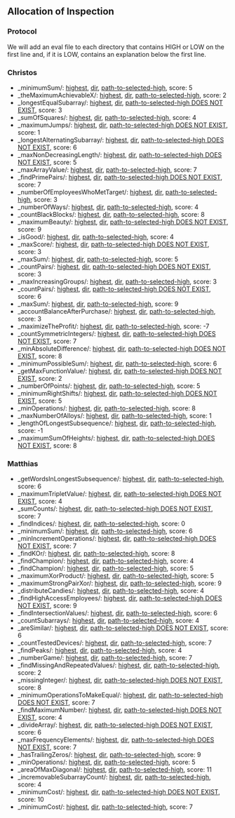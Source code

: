 
## Allocation of Inspection

### Protocol

We will add an eval file to each directory that contains HIGH or LOW
on the first line and, if it is LOW, contains an explanation below
the first line. 

### Christos

- _minimumSum/: [highest](LeetCodeContests_2811_minimumSum/highest_heuristic.txt), [dir](LeetCodeContests_2811_minimumSum/), [path-to-selected-high](LeetCodeContests_2811_minimumSum/1_refactored/refactor_6.rkt), score: 5
- _theMaximumAchievableX/: [highest](LeetCodeContests_2812_theMaximumAchievableX/highest_heuristic.txt), [dir](LeetCodeContests_2812_theMaximumAchievableX), [path-to-selected-high](LeetCodeContests_2812_theMaximumAchievableX/10_refactored/refactor_14.rkt), score: 2
- _longestEqualSubarray/: [highest](LeetCodeContests_2832_longestEqualSubarray/highest_heuristic.txt), [dir](LeetCodeContests_2832_longestEqualSubarray), [path-to-selected-high DOES NOT EXIST](LeetCodeContests_2832_longestEqualSubarray/1_refactored/refactor_65.rkt), score: 3
- _sumOfSquares/: [highest](LeetCodeContests_2844_sumOfSquares/highest_heuristic.txt), [dir](LeetCodeContests_2844_sumOfSquares), [path-to-selected-high](LeetCodeContests_2844_sumOfSquares/10_refactored/refactor_45.rkt), score: 4
- _maximumJumps/: [highest](LeetCodeContests_2855_maximumJumps/highest_heuristic.txt), [dir](LeetCodeContests_2855_maximumJumps), [path-to-selected-high DOES NOT EXIST](LeetCodeContests_2855_maximumJumps/1_refactored/refactor_32.rkt), score: 1
- _longestAlternatingSubarray/: [highest](LeetCodeContests_2866_longestAlternatingSubarray/highest_heuristic.txt), [dir](LeetCodeContests_2866_longestAlternatingSubarray), [path-to-selected-high DOES NOT EXIST](LeetCodeContests_2866_longestAlternatingSubarray/0_refactored/refactor_53.rkt), score: 6
- _maxNonDecreasingLength/: [highest](LeetCodeContests_2869_maxNonDecreasingLength/highest_heuristic.txt), [dir](LeetCodeContests_2869_maxNonDecreasingLength), [path-to-selected-high DOES NOT EXIST](LeetCodeContests_2869_maxNonDecreasingLength/4_refactored/refactor_86.rkt), score: 5
- _maxArrayValue/: [highest](LeetCodeContests_2872_maxArrayValue/highest_heuristic.txt), [dir](LeetCodeContests_2872_maxArrayValue), [path-to-selected-high](LeetCodeContests_2872_maxArrayValue/2_refactored/refactor_10.rkt), score: 7
- _findPrimePairs/: [highest](LeetCodeContests_2873_findPrimePairs/highest_heuristic.txt), [dir](LeetCodeContests_2873_findPrimePairs), [path-to-selected-high DOES NOT EXIST](LeetCodeContests_2873_findPrimePairs/0_refactored/refactor_51.rkt), score: 7
- _numberOfEmployeesWhoMetTarget/: [highest](LeetCodeContests_2876_numberOfEmployeesWhoMetTarget/highest_heuristic.txt), [dir](LeetCodeContests_2876_numberOfEmployeesWhoMetTarget), [path-to-selected-high](LeetCodeContests_2876_numberOfEmployeesWhoMetTarget/9_refactored/refactor_68.rkt), score: 3
- _numberOfWays/: [highest](LeetCodeContests_2882_numberOfWays/highest_heuristic.txt), [dir](LeetCodeContests_2882_numberOfWays), [path-to-selected-high](LeetCodeContests_2882_numberOfWays/3_refactored/refactor_15.rkt), score: 4
- _countBlackBlocks/: [highest](LeetCodeContests_2889_countBlackBlocks/highest_heuristic.txt), [dir](LeetCodeContests_2889_countBlackBlocks), [path-to-selected-high](LeetCodeContests_2889_countBlackBlocks/0_refactored/refactor_42.rkt), score: 8
- _maximumBeauty/: [highest](LeetCodeContests_2891_maximumBeauty/highest_heuristic.txt), [dir](LeetCodeContests_2891_maximumBeauty), [path-to-selected-high DOES NOT EXIST](LeetCodeContests_2891_maximumBeauty/1_refactored/refactor_86.rkt), score: 9
- _isGood/: [highest](LeetCodeContests_2892_isGood/highest_heuristic.txt), [dir](LeetCodeContests_2892_isGood), [path-to-selected-high](LeetCodeContests_2892_isGood/9_refactored/refactor_32.rkt), score: 4
- _maxScore/: [highest](LeetCodeContests_2893_maxScore/highest_heuristic.txt), [dir](LeetCodeContests_2893_maxScore), [path-to-selected-high DOES NOT EXIST](LeetCodeContests_2893_maxScore/10_refactored/refactor_33.rkt), score: 3
- _maxSum/: [highest](LeetCodeContests_2902_maxSum/highest_heuristic.txt), [dir](LeetCodeContests_2902_maxSum), [path-to-selected-high](LeetCodeContests_2902_maxSum/0_refactored/refactor_23.rkt), score: 5
- _countPairs/: [highest](LeetCodeContests_2917_countPairs/highest_heuristic.txt), [dir](LeetCodeContests_2917_countPairs), [path-to-selected-high DOES NOT EXIST](LeetCodeContests_2917_countPairs/1_refactored/refactor_82.rkt), score: 3
- _maxIncreasingGroups/: [highest](LeetCodeContests_2919_maxIncreasingGroups/highest_heuristic.txt), [dir](LeetCodeContests_2919_maxIncreasingGroups), [path-to-selected-high](LeetCodeContests_2919_maxIncreasingGroups/1_refactored/refactor_4.rkt), score: 3
- _countPairs/: [highest](LeetCodeContests_2953_countPairs/highest_heuristic.txt), [dir](LeetCodeContests_2953_countPairs), [path-to-selected-high DOES NOT EXIST](LeetCodeContests_2953_countPairs/3_refactored/refactor_5.rkt), score: 6
- _maxSum/: [highest](LeetCodeContests_2954_maxSum/highest_heuristic.txt), [dir](LeetCodeContests_2954_maxSum), [path-to-selected-high](LeetCodeContests_2954_maxSum/1_refactored/refactor_85.rkt), score: 9
- _accountBalanceAfterPurchase/: [highest](LeetCodeContests_2955_accountBalanceAfterPurchase/highest_heuristic.txt), [dir](LeetCodeContests_2955_accountBalanceAfterPurchase), [path-to-selected-high](LeetCodeContests_2955_accountBalanceAfterPurchase/1_refactored/refactor_8.rkt), score: 3
- _maximizeTheProfit/: [highest](LeetCodeContests_2979_maximizeTheProfit/highest_heuristic.txt), [dir](LeetCodeContests_2979_maximizeTheProfit), [path-to-selected-high](LeetCodeContests_2979_maximizeTheProfit/1_refactored/refactor_65.rkt), score: -7
- _countSymmetricIntegers/: [highest](LeetCodeContests_2998_countSymmetricIntegers/highest_heuristic.txt), [dir](LeetCodeContests_2998_countSymmetricIntegers), [path-to-selected-high DOES NOT EXIST](LeetCodeContests_2998_countSymmetricIntegers/0_refactored/refactor_11.rkt), score: 7
- _minAbsoluteDifference/: [highest](LeetCodeContests_3000_minAbsoluteDifference/highest_heuristic.txt), [dir](LeetCodeContests_3000_minAbsoluteDifference), [path-to-selected-high DOES NOT EXIST](LeetCodeContests_3000_minAbsoluteDifference/8_refactored/refactor_3.rkt), score: 8
- _minimumPossibleSum/: [highest](LeetCodeContests_3026_minimumPossibleSum/highest_heuristic.txt), [dir](LeetCodeContests_3026_minimumPossibleSum), [path-to-selected-high](LeetCodeContests_3026_minimumPossibleSum/9_refactored/refactor_4.rkt), score: 6
- _getMaxFunctionValue/: [highest](LeetCodeContests_3032_getMaxFunctionValue/highest_heuristic.txt), [dir](LeetCodeContests_3032_getMaxFunctionValue), [path-to-selected-high DOES NOT EXIST](LeetCodeContests_3032_getMaxFunctionValue/0_refactored/refactor_18.rkt), score: 2
- _numberOfPoints/: [highest](LeetCodeContests_3034_numberOfPoints/highest_heuristic.txt), [dir](LeetCodeContests_3034_numberOfPoints), [path-to-selected-high](LeetCodeContests_3034_numberOfPoints/0_refactored/refactor_69.rkt), score: 5
- _minimumRightShifts/: [highest](LeetCodeContests_3045_minimumRightShifts/highest_heuristic.txt), [dir](LeetCodeContests_3045_minimumRightShifts), [path-to-selected-high DOES NOT EXIST](LeetCodeContests_3045_minimumRightShifts/1_refactored/refactor_15.rkt), score: 5
- _minOperations/: [highest](LeetCodeContests_3094_minOperations/highest_heuristic.txt), [dir](LeetCodeContests_3094_minOperations), [path-to-selected-high](LeetCodeContests_3094_minOperations/2_refactored/refactor_23.rkt), score: 8
- _maxNumberOfAlloys/: [highest](LeetCodeContests_3095_maxNumberOfAlloys/highest_heuristic.txt), [dir](LeetCodeContests_3095_maxNumberOfAlloys), [path-to-selected-high](LeetCodeContests_3095_maxNumberOfAlloys/0_refactored/refactor_3.rkt), score: 1
- _lengthOfLongestSubsequence/: [highest](LeetCodeContests_3106_lengthOfLongestSubsequence/highest_heuristic.txt), [dir](LeetCodeContests_3106_lengthOfLongestSubsequence), [path-to-selected-high](LeetCodeContests_3106_lengthOfLongestSubsequence/0_refactored/refactor_54.rkt), score: -1
- _maximumSumOfHeights/: [highest](LeetCodeContests_3114_maximumSumOfHeights/highest_heuristic.txt), [dir](LeetCodeContests_3114_maximumSumOfHeights), [path-to-selected-high DOES NOT EXIST](LeetCodeContests_3114_maximumSumOfHeights/1_refactored/refactor_19.rkt), score: 8


### Matthias

- _getWordsInLongestSubsequence/: [highest](LeetCodeContests_3143_getWordsInLongestSubsequence/highest_heuristic.txt), [dir](LeetCodeContests_3143_getWordsInLongestSubsequence), [path-to-selected-high](LeetCodeContests_3143_getWordsInLongestSubsequence/1_refactored/refactor_86.rkt), score: 6
- _maximumTripletValue/: [highest](LeetCodeContests_3154_maximumTripletValue/highest_heuristic.txt), [dir](LeetCodeContests_3154_maximumTripletValue), [path-to-selected-high DOES NOT EXIST](LeetCodeContests_3154_maximumTripletValue/1_refactored/refactor_57.rkt), score: 4
- _sumCounts/: [highest](LeetCodeContests_3163_sumCounts/highest_heuristic.txt), [dir](LeetCodeContests_3163_sumCounts), [path-to-selected-high DOES NOT EXIST](LeetCodeContests_3163_sumCounts/0_refactored/refactor_90.rkt), score: 7
- _findIndices/: [highest](LeetCodeContests_3165_findIndices/highest_heuristic.txt), [dir](LeetCodeContests_3165_findIndices), [path-to-selected-high](LeetCodeContests_3165_findIndices/0_refactored/refactor_1.rkt), score: 0
- _minimumSum/: [highest](LeetCodeContests_3176_minimumSum/highest_heuristic.txt), [dir](LeetCodeContests_3176_minimumSum), [path-to-selected-high](LeetCodeContests_3176_minimumSum/0_refactored/refactor_54.rkt), score: 6
- _minIncrementOperations/: [highest](LeetCodeContests_3178_minIncrementOperations/highest_heuristic.txt), [dir](LeetCodeContests_3178_minIncrementOperations), [path-to-selected-high DOES NOT EXIST](LeetCodeContests_3178_minIncrementOperations/0_refactored/refactor_31.rkt), score: 7
- _findKOr/: [highest](LeetCodeContests_3183_findKOr/highest_heuristic.txt), [dir](LeetCodeContests_3183_findKOr), [path-to-selected-high](LeetCodeContests_3183_findKOr/1_refactored/refactor_36.rkt), score: 8
- _findChampion/: [highest](LeetCodeContests_3188_findChampion/highest_heuristic.txt), [dir](LeetCodeContests_3188_findChampion), [path-to-selected-high](LeetCodeContests_3188_findChampion/4_refactored/refactor_91.rkt), score: 4
- _findChampion/: [highest](LeetCodeContests_3189_findChampion/highest_heuristic.txt), [dir](LeetCodeContests_3189_findChampion), [path-to-selected-high](LeetCodeContests_3189_findChampion/0_refactored/refactor_89.rkt), score: 5
- _maximumXorProduct/: [highest](LeetCodeContests_3192_maximumXorProduct/highest_heuristic.txt), [dir](LeetCodeContests_3192_maximumXorProduct), [path-to-selected-high](LeetCodeContests_3192_maximumXorProduct/8_refactored/refactor_98.rkt), score: 5
- _maximumStrongPairXor/: [highest](LeetCodeContests_3193_maximumStrongPairXor/highest_heuristic.txt), [dir](LeetCodeContests_3193_maximumStrongPairXor), [path-to-selected-high](LeetCodeContests_3193_maximumStrongPairXor/4_refactored/refactor_72.rkt), score: 9
- _distributeCandies/: [highest](LeetCodeContests_3199_distributeCandies/highest_heuristic.txt), [dir](LeetCodeContests_3199_distributeCandies), [path-to-selected-high](LeetCodeContests_3199_distributeCandies/1_refactored/refactor_66.rkt), score: 4
- _findHighAccessEmployees/: [highest](LeetCodeContests_3202_findHighAccessEmployees/highest_heuristic.txt), [dir](LeetCodeContests_3202_findHighAccessEmployees), [path-to-selected-high DOES NOT EXIST](LeetCodeContests_3202_findHighAccessEmployees/0_refactored/refactor_60.rkt), score: 9
- _findIntersectionValues/: [highest](LeetCodeContests_3206_findIntersectionValues/highest_heuristic.txt), [dir](LeetCodeContests_3206_findIntersectionValues), [path-to-selected-high](LeetCodeContests_3206_findIntersectionValues/1_refactored/refactor_22.rkt), score: 6
- _countSubarrays/: [highest](LeetCodeContests_3213_countSubarrays/highest_heuristic.txt), [dir](LeetCodeContests_3213_countSubarrays), [path-to-selected-high](LeetCodeContests_3213_countSubarrays/2_refactored/refactor_65.rkt), score: 4
- _areSimilar/: [highest](LeetCodeContests_3215_areSimilar/highest_heuristic.txt), [dir](LeetCodeContests_3215_areSimilar), [path-to-selected-high DOES NOT EXIST](LeetCodeContests_3215_areSimilar/1_refactored/refactor_2.rkt), score: 6
- _countTestedDevices/: [highest](LeetCodeContests_3220_countTestedDevices/highest_heuristic.txt), [dir](LeetCodeContests_3220_countTestedDevices), [path-to-selected-high](LeetCodeContests_3220_countTestedDevices/0_refactored/refactor_3.rkt), score: 7
- _findPeaks/: [highest](LeetCodeContests_3221_findPeaks/highest_heuristic.txt), [dir](LeetCodeContests_3221_findPeaks), [path-to-selected-high](LeetCodeContests_3221_findPeaks/1_refactored/refactor_64.rkt), score: 4
- _numberGame/: [highest](LeetCodeContests_3226_numberGame/highest_heuristic.txt), [dir](LeetCodeContests_3226_numberGame), [path-to-selected-high](LeetCodeContests_3226_numberGame/8_refactored/refactor_26.rkt), score: 7
- _findMissingAndRepeatedValues/: [highest](LeetCodeContests_3227_findMissingAndRepeatedValues/highest_heuristic.txt), [dir](LeetCodeContests_3227_findMissingAndRepeatedValues), [path-to-selected-high](LeetCodeContests_3227_findMissingAndRepeatedValues/0_refactored/refactor_9.rkt), score: 2
- _missingInteger/: [highest](LeetCodeContests_3236_missingInteger/highest_heuristic.txt), [dir](LeetCodeContests_3236_missingInteger), [path-to-selected-high DOES NOT EXIST](LeetCodeContests_3236_missingInteger/8_refactored/refactor_38.rkt), score: 8
- _minimumOperationsToMakeEqual/: [highest](LeetCodeContests_3239_minimumOperationsToMakeEqual/highest_heuristic.txt), [dir](LeetCodeContests_3239_minimumOperationsToMakeEqual), [path-to-selected-high DOES NOT EXIST](LeetCodeContests_3239_minimumOperationsToMakeEqual/0_refactored/refactor_10.rkt), score: 7
- _findMaximumNumber/: [highest](LeetCodeContests_3240_findMaximumNumber/highest_heuristic.txt), [dir](LeetCodeContests_3240_findMaximumNumber), [path-to-selected-high DOES NOT EXIST](LeetCodeContests_3240_findMaximumNumber/0_refactored/refactor_14.rkt), score: 4
- _divideArray/: [highest](LeetCodeContests_3241_divideArray/highest_heuristic.txt), [dir](LeetCodeContests_3241_divideArray), [path-to-selected-high DOES NOT EXIST](LeetCodeContests_3241_divideArray/0_refactored/refactor_1.rkt), score: 6
- _maxFrequencyElements/: [highest](LeetCodeContests_3242_maxFrequencyElements/highest_heuristic.txt), [dir](LeetCodeContests_3242_maxFrequencyElements), [path-to-selected-high DOES NOT EXIST](LeetCodeContests_3242_maxFrequencyElements/1_refactored/refactor_24.rkt), score: 7
- _hasTrailingZeros/: [highest](LeetCodeContests_3246_hasTrailingZeros/highest_heuristic.txt), [dir](LeetCodeContests_3246_hasTrailingZeros), [path-to-selected-high](LeetCodeContests_3246_hasTrailingZeros/0_refactored/refactor_19.rkt), score: 9
- _minOperations/: [highest](LeetCodeContests_3249_minOperations/highest_heuristic.txt), [dir](LeetCodeContests_3249_minOperations), [path-to-selected-high](LeetCodeContests_3249_minOperations/17_refactored/refactor_58.rkt), score: 5
- _areaOfMaxDiagonal/: [highest](LeetCodeContests_3251_areaOfMaxDiagonal/highest_heuristic.txt), [dir](LeetCodeContests_3251_areaOfMaxDiagonal), [path-to-selected-high](LeetCodeContests_3251_areaOfMaxDiagonal/0_refactored/refactor_35.rkt), score: 11
- _incremovableSubarrayCount/: [highest](LeetCodeContests_3252_incremovableSubarrayCount/highest_heuristic.txt), [dir](LeetCodeContests_3252_incremovableSubarrayCount), [path-to-selected-high](LeetCodeContests_3252_incremovableSubarrayCount/0_refactored/refactor_98.rkt), score: 4
- _minimumCost/: [highest](LeetCodeContests_3260_minimumCost/highest_heuristic.txt), [dir](LeetCodeContests_3260_minimumCost), [path-to-selected-high DOES NOT EXIST](LeetCodeContests_3260_minimumCost/1_refactored/refactor_75.rkt), score: 10
- _minimumCost/: [highest](LeetCodeContests_3263_minimumCost/highest_heuristic.txt), [dir](LeetCodeContests_3263_minimumCost), [path-to-selected-high](LeetCodeContests_3263_minimumCost/3_refactored/refactor_95.rkt), score: 7

